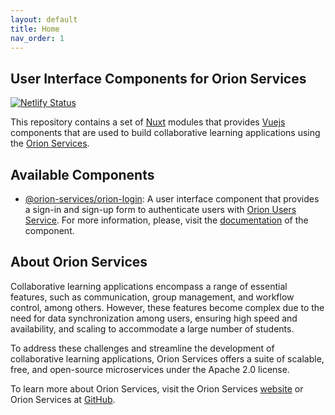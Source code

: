 ```yaml
---
layout: default
title: Home
nav_order: 1
---
```


## User Interface Components for Orion Services

[![Netlify Status](https://api.netlify.com/api/v1/badges/f8b61d44-3a90-4c59-94c1-8fbd60e82d15/deploy-status)](https://app.netlify.com/sites/ui-orion-services/deploys)

This repository contains a set of [Nuxt](https://nuxt.com/) modules that
provides [Vuejs](https://vuejs.org) components that are used to build
collaborative learning applications using the [Orion Services](https://orion-services.dev).

## Available Components

- [@orion-services/orion-login](https://www.npmjs.com/package/@orion-services/orion-login):
  A user interface component that provides a sign-in and sign-up form to
  authenticate users with [Orion Users Service](https://users.orion-services.dev).
  For more information, please, visit the
  [documentation](https://ui.orion-services.dev/components/orion-login/orion-login)
  of the component.

## About Orion Services

Collaborative learning applications encompass a range of essential features,
such as communication, group management, and workflow control, among others.
However, these features become complex due to the need for data synchronization
among users, ensuring high speed and availability, and scaling to accommodate a
large number of students.

To address these challenges and streamline the development of collaborative
learning applications, Orion Services offers a suite of scalable, free, and
open-source microservices under the Apache 2.0 license.

To learn more about Orion Services, visit the Orion Services
[website](https://orion-services.dev) or Orion Services at
[GitHub](https://github.com/orion-services).